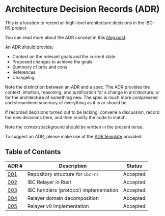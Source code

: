 # Architecture Decision Records (ADR)

This is a location to record all high-level architecture decisions in the IBC-RS project.

You can read more about the ADR concept in this [blog post](https://product.reverb.com/documenting-architecture-decisions-the-reverb-way-a3563bb24bd0#.78xhdix6t).

An ADR should provide:

- Context on the relevant goals and the current state
- Proposed changes to achieve the goals
- Summary of pros and cons
- References
- Changelog

Note the distinction between an ADR and a spec. The ADR provides the context, intuition, reasoning, and
justification for a change in architecture, or for the architecture of something
new. The spec is much more compressed and streamlined summary of everything as
it is or should be.

If recorded decisions turned out to be lacking, convene a discussion, record the new decisions here, and then modify the code to match.

Note the context/background should be written in the present tense.

To suggest an ADR, please make use of the [ADR template](./adr-template.md) provided.

## Table of Contents

| ADR \# | Description | Status |
| ------ | ----------- | ------ |
| [001](./adr-001-repo.md) | Repository structure for `ibc-rs` | Accepted    |
| [002](./adr-002-ibc-relayer.md) | IBC Relayer in Rust | Accepted |
| [003](./adr-003-handler-implementation.md) | IBC handlers (protocol) implementation | Accepted |
| [004](./adr-004-relayer-domain-decomposition.md) | Relayer domain decomposition | Accepted |
| [005](./adr-005-relayer-v0-implementation.md) | Relayer v0 implementation | Accepted |
